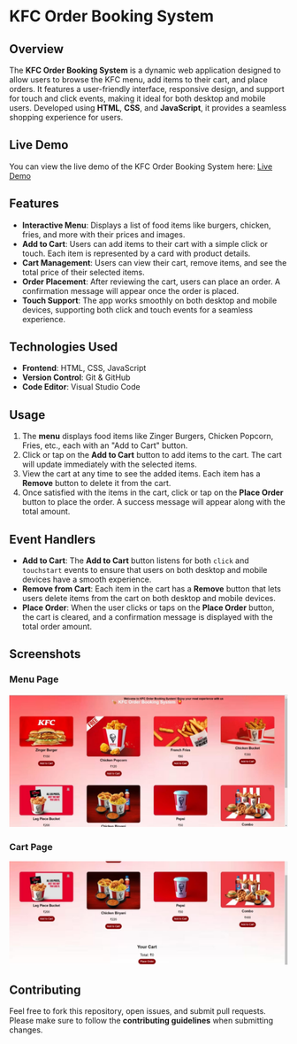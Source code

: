 
# KFC Order Booking System

## Overview
The **KFC Order Booking System** is a dynamic web application designed to allow users to browse the KFC menu, add items to their cart, and place orders. It features a user-friendly interface, responsive design, and support for touch and click events, making it ideal for both desktop and mobile users. Developed using **HTML**, **CSS**, and **JavaScript**, it provides a seamless shopping experience for users.

## Live Demo

You can view the live demo of the KFC Order Booking System here: [Live Demo](https://jyothigodavarthi.github.io/KFC-Order-Booking-System/)


## Features
- **Interactive Menu**: Displays a list of food items like burgers, chicken, fries, and more with their prices and images.
- **Add to Cart**: Users can add items to their cart with a simple click or touch. Each item is represented by a card with product details.
- **Cart Management**: Users can view their cart, remove items, and see the total price of their selected items.
- **Order Placement**: After reviewing the cart, users can place an order. A confirmation message will appear once the order is placed.
- **Touch Support**: The app works smoothly on both desktop and mobile devices, supporting both click and touch events for a seamless experience.

## Technologies Used
- **Frontend**: HTML, CSS, JavaScript
- **Version Control**: Git & GitHub
- **Code Editor**: Visual Studio Code

## Usage
1. The **menu** displays food items like Zinger Burgers, Chicken Popcorn, Fries, etc., each with an "Add to Cart" button.
2. Click or tap on the **Add to Cart** button to add items to the cart. The cart will update immediately with the selected items.
3. View the cart at any time to see the added items. Each item has a **Remove** button to delete it from the cart.
4. Once satisfied with the items in the cart, click or tap on the **Place Order** button to place the order. A success message will appear along with the total amount.

## Event Handlers
- **Add to Cart**: The **Add to Cart** button listens for both `click` and `touchstart` events to ensure that users on both desktop and mobile devices have a smooth experience.
- **Remove from Cart**: Each item in the cart has a **Remove** button that lets users delete items from the cart on both desktop and mobile devices.
- **Place Order**: When the user clicks or taps on the **Place Order** button, the cart is cleared, and a confirmation message is displayed with the total order amount.

## Screenshots
### Menu Page
![Menu Page](screenshots/menu-page.png)

### Cart Page
![Cart Page](screenshots/cart-page.png)

## Contributing
Feel free to fork this repository, open issues, and submit pull requests. Please make sure to follow the **contributing guidelines** when submitting changes.
